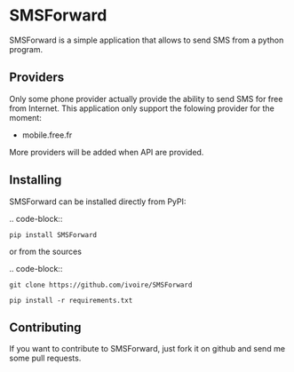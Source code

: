 SMSForward
==========

SMSForward is a simple application that allows to send SMS from a python program.


Providers
---------

Only some phone provider actually provide the ability to send SMS for free from
Internet. This application only support the folowing provider for the moment:

 * mobile.free.fr

More providers will be added when API are provided.


Installing
----------

SMSForward can be installed directly from PyPI:

.. code-block::

    pip install SMSForward

or from the sources

.. code-block::

    git clone https://github.com/ivoire/SMSForward

    pip install -r requirements.txt


Contributing
------------

If you want to contribute to SMSForward, just fork it on github and send
me some pull requests.

